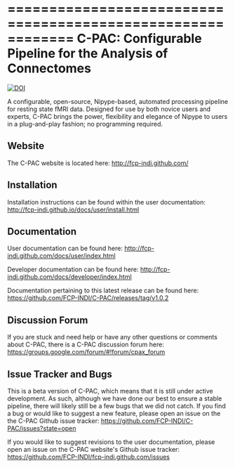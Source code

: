 ============================================================
C-PAC: Configurable Pipeline for the Analysis of Connectomes
============================================================
[![DOI](https://zenodo.org/badge/DOI/10.5281/zenodo.164638.svg)](https://doi.org/10.5281/zenodo.164638)

A configurable, open-source, Nipype-based, automated processing pipeline for resting state fMRI data. 
Designed for use by both novice users and experts, C-PAC brings the power, flexibility and elegance 
of Nipype to users in a plug-and-play fashion; no programming required.

Website
-------

The C-PAC website is located here:  http://fcp-indi.github.com/

Installation
------------

Installation instructions can be found within the user documentation: http://fcp-indi.github.io/docs/user/install.html

Documentation
-------------

User documentation can be found here: http://fcp-indi.github.com/docs/user/index.html

Developer documentation can be found here: http://fcp-indi.github.com/docs/developer/index.html

Documentation pertaining to this latest release can be found here: https://github.com/FCP-INDI/C-PAC/releases/tag/v1.0.2


Discussion Forum
---------------

If you are stuck and need help or have any other questions or comments about C-PAC, there is a C-PAC discussion forum here: https://groups.google.com/forum/#!forum/cpax_forum

Issue Tracker and Bugs
----------------------

This is a beta version of C-PAC, which means that it is still under active development. As such, although we have done our best to ensure a stable pipeline, there will likely still be a few bugs that we did not catch. If you find a bug or would like to suggest a new feature, please open an issue on the the C-PAC Github issue tracker: https://github.com/FCP-INDI/C-PAC/issues?state=open

If you would like to suggest revisions to the user documentation, please open an issue on the C-PAC website's Github issue tracker: https://github.com/FCP-INDI/fcp-indi.github.com/issues

